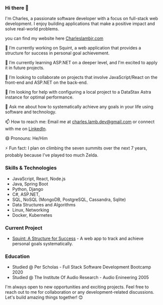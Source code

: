 ### Hi there 👋

I'm Charles, a passionate software developer with a focus on full-stack web development. I enjoy building applications that make a positive impact and solve real-world problems.


you can find my website here [Charleslambjr.com](https://www.charleslambjr.com)

🔭 I’m currently working on Squint, a web application that provides a structure for success in personal goal achievement.

🌱 I’m currently learning ASP.NET on a deeper level, and I'm excited to apply it in future projects.

👯 I’m looking to collaborate on projects that involve JavaScript/React on the front-end and ASP.NET on the back-end.

🤔 I’m looking for help with configuring a local project to a DataStax Astra instance for optimal performance.

💬 Ask me about how to systematically achieve any goals in your life using software and technology.

📫 How to reach me: Email me at charles.lamb.dev@gmail.com or connect with me on [LinkedIn](https://www.linkedin.com/in/charles-lamb-jr).

😄 Pronouns: He/Him

⚡ Fun fact: I plan on climbing the seven summits over the next 7 years, probably because I've played too much Zelda.

### Skills & Technologies
- JavaScript, React, Node.js
- Java, Spring Boot
- Python, Django
- C#, ASP.NET, 
- SQL, NoSQL (MongoDB, PostgreSQL, Cassandra, Sqlite)
- Data Structures and Algorithms
- Linux, Networking
- Docker, Kubernetes

### Current Project
- [Squint: A Structure for Success](https://github.com/cyberstizz/SquintV2.git) - A web app to track and achieve personal goals systematically.

### Education
- Studied @ Per Scholas - Full Stack Software Development Bootcamp 2020
- Studied @ The Institute Of Audio Research - Audio Enineering 2005

I'm always open to new opportunities and exciting projects. Feel free to reach out to me for collaboration or any development-related discussions. Let's build amazing things together! 😊



